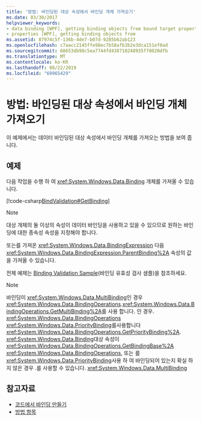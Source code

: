 ```yaml
---
title: '방법: 바인딩된 대상 속성에서 바인딩 개체 가져오기'
ms.date: 03/30/2017
helpviewer_keywords:
- data binding [WPF], getting binding objects from bound target properties
- properties [WPF], getting binding objects from
ms.assetid: 87974c5f-136b-4de7-b07d-9285b62ab123
ms.openlocfilehash: c7aacc2145ffe98ec7b58afb3b2e3dca151ef0ad
ms.sourcegitcommit: 68653db98c5ea7744fd438710248935f70020dfb
ms.translationtype: MT
ms.contentlocale: ko-KR
ms.lasthandoff: 08/22/2019
ms.locfileid: "69965429"
---
```

# <a name="how-to-get-the-binding-object-from-a-bound-target-property"></a>방법: 바인딩된 대상 속성에서 바인딩 개체 가져오기
이 예제에서는 데이터 바인딩된 대상 속성에서 바인딩 개체를 가져오는 방법을 보여 줍니다.  
  
## <a name="example"></a>예제  
 다음 작업을 수행 하 여 <xref:System.Windows.Data.Binding> 개체를 가져올 수 있습니다.  
  
 [!code-csharp[BindValidation#GetBinding](~/samples/snippets/csharp/VS_Snippets_Wpf/BindValidation/CSharp/Window1.xaml.cs#getbinding)]  
  
> [!NOTE]
> 대상 개체의 둘 이상의 속성이 데이터 바인딩을 사용하고 있을 수 있으므로 원하는 바인딩에 대한 종속성 속성을 지정해야 합니다.  
  
 또는를 가져온 <xref:System.Windows.Data.BindingExpression> 다음 <xref:System.Windows.Data.BindingExpression.ParentBinding%2A> 속성의 값을 가져올 수 있습니다.  
  
 전체 예제는 [Binding Validation Sample](https://go.microsoft.com/fwlink/?LinkID=159972)(바인딩 유효성 검사 샘플)을 참조하세요.  
  
> [!NOTE]
> 바인딩이 <xref:System.Windows.Data.MultiBinding>인 경우 <xref:System.Windows.Data.BindingOperations>.<xref:System.Windows.Data.BindingOperations.GetMultiBinding%2A>를 사용 합니다. 인 경우. <xref:System.Windows.Data.BindingOperations> <xref:System.Windows.Data.PriorityBinding>를사용합니다<xref:System.Windows.Data.BindingOperations.GetPriorityBinding%2A>. <xref:System.Windows.Data.Binding>대상 속성이<xref:System.Windows.Data.BindingOperations.GetBindingBase%2A> <xref:System.Windows.Data.BindingOperations>, 또는 를<xref:System.Windows.Data.PriorityBinding>사용 하 여 바인딩되어 있는지 확실 하지 않은 경우 .를 사용할 수 있습니다. <xref:System.Windows.Data.MultiBinding>  
  
## <a name="see-also"></a>참고자료

- [코드에서 바인딩 만들기](how-to-create-a-binding-in-code.md)
- [방법 항목](data-binding-how-to-topics.md)
